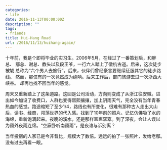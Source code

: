 ```yaml
---
categories:
- life
date: 2016-11-13T00:00:00Z
description: ""
tags:
- friends
title: Hui-Hang Road
url: /2016/11/13/huihang-again/
---
```



十年前，我是个即将毕业的实习生。2006年5月，在经过了一番策划后，和胖总、
鄢总、谢总、教头以及段王爷，一行六人踏上了徽杭古道。后来，这次徒步被虓
总称为“六个男人去旅行”。后来，伙伴们曾经豪言要继续征服其它的徒步路线。
然而，那仅有的一次竟然成为绝响。后来工作后，部门旅游去过一次浙西大峡谷。
却再也找不回当年的感觉。

周末又重新踏上了这条道路。这回是公司活动，方向则变成了从浙江往安徽。进
出如今加设了收费口，人群也变得熙熙攘攘，加上阴雨天气，完全没有当年青春
热血的感觉。路途缩短了至少1/4，路线也有所变化，很难有那种古人走出大山
后，读书、经商，闯荡世界的代入感。找到了10年前的照片。记忆仿佛吸了水的
海绵，重新饱满起来。夜晚的溪水，还是那样窸窸窣窣。到了深夜，会让人误以
为窗外夜雨连绵。“空寐卧听南窗雨”，是夜谁与诉别离？

当年投宿的人家已是今非昔比，规模大了数倍。远远的拍了一张照片，发给老鄢。
没有过去再看一眼。
